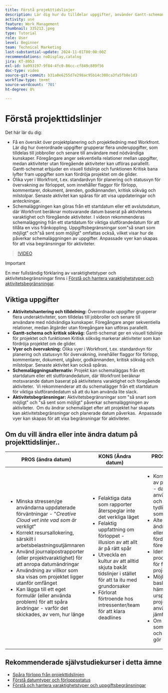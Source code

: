 ```yaml
---
title: Förstå projekttidslinjer
description: Lär dig hur du tilldelar uppgifter, använder Gantt-scheman och funktioner för kritiska sökvägar, övervakar projekt via vyer, schemalägger aktiviteter effektivt och tillämpar begränsningar för optimal projektplanering.
activity: use
feature: Work Management
thumbnail: 335213.jpeg
type: Tutorial
role: User
level: Beginner
team: Technical Marketing
last-substantial-update: 2024-11-01T00:00:00Z
recommendations: noDisplay,catalog
jira: KT-8953
exl-id: ba993197-9f84-4fc0-86cc-cf849c889f56
doc-type: video
source-git-commit: b31a0e6255d7e298ac95b14c308ca3fa5fb8e1d3
workflow-type: tm+mt
source-wordcount: '701'
ht-degree: 0%

---
```


# Förstå projekttidslinjer

Det här lär du dig:

* Få en översikt över projektplanering och projektledning med Workfront. Lär dig hur överordnade uppgifter grupperar flera underuppgifter, som tilldelas till jobbroller och senare till användare med nödvändiga kunskaper. Föregångare anger sekventiella relationer mellan uppgifter, medan aktiviteter utan föregående aktiviteter kan utföras parallellt. Gantt-schemat erbjuder en visuell tidslinje och funktionen Kritisk bana lyfter fram uppgifter som kan fördröja projektet om de glider.
* Olika vyer i Workfront, t.ex. standardvyn för planering och statusvyn för övervakning av förloppet, som innehåller flaggor för förlopp, kommentarer, dokument, ärenden, godkännanden, kritisk sökväg och milstolpar. Senaste aktivitet kan spåras för att visa uppdateringar och anteckningar.
* Schemaläggningen kan göras från ett startdatum eller ett avslutsdatum, där Workfront beräknar motsvarande datum baserat på aktivitetens varaktighet och föregående aktiviteter. I videon rekommenderas schemaläggning från ett startdatum för viktiga slutförandedatum för att tillåta en viss frånkoppling. Uppgiftsbegränsningar som&quot;så snart som möjligt&quot; och&quot;så sent som möjligt&quot; omfattas också, vilket visar hur de påverkar schemaläggningen av uppgifter. Anpassade vyer kan skapas för att visa begränsningar för aktiviteter.

>[!VIDEO](https://video.tv.adobe.com/v/335213/?quality=12&learn=on&enablevpops)

>[!IMPORTANT]
>
>En mer fullständig förklaring av varaktighetstyper och aktivitetsbegränsningar finns i [Förstå och hantera varaktighetstyper och aktivitetsbegränsningar](/help/manage-work/intermediate-projects/understand-and-manage-duration-types-and-task-constraints.md).

## Viktiga uppgifter

* **Aktivitetshantering och tilldelning:** Överordnade uppgifter grupperar flera underaktiviteter, som tilldelas till jobbroller och senare till användare med nödvändiga kunskaper. &#x200B; Föregångare anger sekventiella relationer, medan åtgärder utan föregångare kan utföras parallellt. &#x200B;
* **Gantt-schema och kritisk sökväg:** Gantt-schemat ger en visuell tidslinje för projektet och funktionen Kritisk sökväg markerar aktiviteter som kan fördröja projektet om de glider. &#x200B;
* **Vyer och övervakning:** Olika vyer i Workfront, t.ex. standardvyn för planering och statusvyn för övervakning, innehåller flaggor för förlopp, kommentarer, dokument, utgåvor, godkännanden, kritisk sökväg och milstolpar. Senaste aktivitet kan också spåras. &#x200B;
* **Schemaläggningsalternativ:** Projekt kan schemaläggas från ett startdatum eller ett slutförandedatum, där Workfront beräknar motsvarande datum baserat på aktivitetens varaktighet och föregående aktiviteter. &#x200B; Vi rekommenderar att du schemalägger från ett startdatum för viktiga slutförandedatum så att du kan använda lite slack. &#x200B;
* **Aktivitetsbegränsningar:** Aktivitetsbegränsningar som &quot;så snart som möjligt&quot; och &quot;så sent som möjligt&quot; påverkar schemaläggningen av aktiviteter. &#x200B; Om du ändrar schemaläget efter att projektet har skapats kan aktivitetsbegränsningar och planerade datum påverkas. &#x200B; Anpassade vyer kan skapas för att visa begränsningar för aktiviteter. &#x200B;


## Om du vill ändra eller inte ändra datum på &#x200B; projekttidslinjer..

| PROS (ändra datum) | KONS (Ändra datum) | PROS (ändrar inte datum) | KONS (Ändrar inte datum) |
|---------------------------|---------------------------|---------------------------|---------------------------|
| <ul><li>Minska stressen/ge användarna uppdaterade förväntningar - &quot;_Creative Cloud vet inte vad som är verkligt_&quot;</li><li>Korrekt resursallokering, särskilt i arbetsbelastningsutjämnaren</li><li>Använd journalpostrapporter (eller projektvaraktighet) för att anropa datumändringar</li><li>Användning av villkor som ska visas om projektet ligger utanför omfånget</li><li>Kan lägga till ett eget formulär (eller använda problem) för att spåra ändringar - varför det skickades, av vem, hur länge</li></ul> | <ul></li><li>Felaktiga data som rapporter återspeglar inte det verkliga läget</li><li>Felaktig uppfattning om förloppet - illusion av att allt är på rätt spår &#x200B;</li><li>Utveckla en kultur av att alltid skjuta bakåt tidslinjer i stället för att ta itu med &#x200B; grundorsaker</li><li>Förlorat förtroende hos intressenter/team för att klara deadlines </li></ul> | <ul></li><li>Korrekt återgivning av projekttidslinjen - data kan användas för analys och för att ge en tydlig bild av vad som hände</li><li>Alternativ för att ändra varaktighet eller lägga till fördröjning till föregående i stället</li><li>Identifiera enkelt processförbättringar för framtida projektplanering/&#x200B;</li><li>Möjlighet att utnyttja baslinjer för att hämta in den ursprungliga projektplanen och använda den som jämförelse</li><li>Om ni inte har folk som kan göra det, och göra det för allt, gör det inte &#x200B;</li></ul> | <ul></li><li>Användarförvirring och/eller frustration - överflödet av&quot;sena&quot; uppgifter trots att de just fått meddelanden</li><li>Resurserna allokerades effektivt för att mappa till den ursprungliga planen, men nu är de överbelastade med försenat arbete</li><li>Projektets tidslinje kan inte användas för att tydligt kommunicera uppdateringar till intressenter</li></ul> |


## Rekommenderade självstudiekurser i detta ämne

* [Spåra förlopp från projekttidslinjen](/help/manage-work/project-timelines/track-work-progress-from-the-project-timeline.md)
* [Förstå datumtyper och förloppsstatus](/help/manage-work/project-timelines/understand-task-dates-and-progress-status.md)
* [Förstå och hantera varaktighetstyper och uppgiftsbegränsningar](/help/manage-work/intermediate-projects/understand-and-manage-duration-types-and-task-constraints.md)

